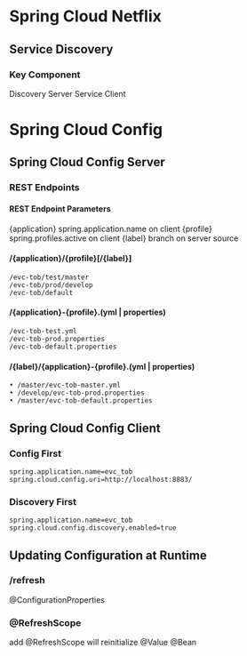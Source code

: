 # Spring Cloud Netflix
## Service Discovery

### Key Component
Discovery Server
Service
Client

# Spring Cloud Config
## Spring Cloud Config Server
### REST Endpoints

#### REST Endpoint Parameters
{application} spring.application.name on client
{profile} spring.profiles.active on client
{label} branch on server source

#### /{application}/{profile}[/{label}]
```
/evc-tob/test/master 
/evc-tob/prod/develop
/evc-tob/default
```

#### /{application}-{profile}.(yml | properties)
```
/evc-tob-test.yml
/evc-tob-prod.properties
/evc-tob-default.properties

```
#### /{label}/{application}-{profile}.(yml | properties)
```
• /master/evc-tob-master.yml
• /develop/evc-tob-prod.properties
• /master/evc-tob-default.properties

```

## Spring Cloud Config Client

### Config First
```
spring.application.name=evc_tob
spring.cloud.config.uri=http://localhost:8883/
```

### Discovery First
```
spring.application.name=evc_tob 
spring.cloud.config.discovery.enabled=true
```

## Updating Configuration at Runtime

### /refresh
@ConfigurationProperties

### @RefreshScope
add @RefreshScope will reinitialize @Value @Bean
